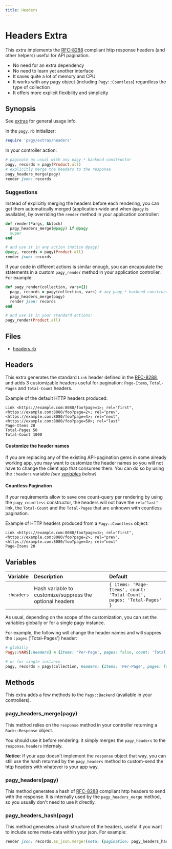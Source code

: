 ```yaml
---
title: Headers
---
```

# Headers Extra

This extra implements the [RFC-8288](https://tools.ietf.org/html/rfc8288) compliant http response headers (and other helpers) useful for API pagination.

- No need for an extra dependency
- No need to learn yet another interface
- It saves quite a lot of memory and CPU
- It works with any pagy object (including `Pagy::Countless`) regardless the type of collection
- It offers more explicit flexibility and simplicity

## Synopsis

See [extras](../extras.md) for general usage info.

In the `pagy.rb` initializer:

```ruby
require 'pagy/extras/headers'
```

In your controller action:

```ruby
# paginate as usual with any pagy_* backend constructor
pagy, records = pagy(Product.all)
# explicitly merge the headers to the response 
pagy_headers_merge(pagy)
render json: records
```

### Suggestions

Instead of explicitly merging the headers before each rendering, you can get them automatically merged (application-wide and when `@pagy` is available), by overriding the `render` method in your application controller:

```ruby
def render(*args, &block)
  pagy_headers_merge(@pagy) if @pagy
  super
end

# and use it in any action (notice @pagy)
@pagy, records = pagy(Product.all)
render json: records
```

If your code in different actions is similar enough, you can encapsulate the statements in a custom `pagy_render` method in your application controller. For example:

```ruby
def pagy_render(collection, vars={})
  pagy, records = pagy(collection, vars) # any pagy_* backend constructor works
  pagy_headers_merge(pagy)
  render json: records
end

# and use it in your standard actions:
pagy_render(Product.all)
```

## Files

- [headers.rb](https://github.com/ddnexus/pagy/blob/master/lib/pagy/extras/headers.rb)

## Headers

This extra generates the standard `Link` header defined in the
[RFC-8288](https://tools.ietf.org/html/rfc8288), and adds 3 customizable headers useful for pagination: `Page-Items`, `Total-Pages` and `Total-Count` headers.

Example of the default HTTP headers produced:

```
Link <https://example.com:8080/foo?page=1>; rel="first", <https://example.com:8080/foo?page=2>; rel="prev", <https://example.com:8080/foo?page=4>; rel="next", <https://example.com:8080/foo?page=50>; rel="last"
Page-Items 20
Total-Pages 50 
Total-Count 1000 
```

#### Customize the header names

If you are replacing any of the existing API-pagination gems in some already working app, you may want to customize the header names so you will not have to change the client app that consumes them. You can do so by using the `:headers` variable _(see [variables](#variables) below)_

#### Countless Pagination

If your requirements allow to save one count-query per rendering by using the `pagy_countless` constructor, the headers will not have the `rel="last"` link, the `Total-Count` and the `Total-Pages` that are unknown with countless pagination.

Example of HTTP headers produced from a `Pagy::Countless` object:

```
Link <https://example.com:8080/foo?page=1>; rel="first", <https://example.com:8080/foo?page=2>; rel="prev", <https://example.com:8080/foo?page=4>; rel="next"
Page-Items 20 
```

## Variables

| Variable   | Description                                              | Default                                                               |
|:-----------|:---------------------------------------------------------|:----------------------------------------------------------------------|
| `:headers` | Hash variable to customize/suppress the optional headers | `{ items: 'Page-Items', count: 'Total-Count', pages: 'Total-Pages' }` |

As usual, depending on the scope of the customization, you can set the variables globally or for a single pagy instance.

For example, the following will change the header names and will suppres the `:pages` ('Total-Pages') header:

```ruby
# globally
Pagy::VARS[:headers] = {items: 'Per-Page', pages: false, count: 'Total'}

# or for single instance
pagy, records = pagy(collection, headers: {items: 'Per-Page', pages: false, count: 'Total'})
```

## Methods

This extra adds a few methods to the `Pagy::Backend` (available in your controllers).

### pagy_headers_merge(pagy)

This method relies on the `response` method in your controller returning a `Rack::Response` object.

You should use it before rendering: it simply merges the `pagy_headers` to the `response.headers` internaly.

**Notice**: If your app doesn't implement the `response` object that way, you can still use the hash returned by the `pagy_headers` method to custom-send the http headers with whatever is your app way.

### pagy_headers(pagy)

This method generates a hash of [RFC-8288](https://tools.ietf.org/html/rfc8288) compliant http headers to send with the response. It is internally used by the `pagy_headers_merge` method, so you usually don't need to use it directly.

### pagy_headers_hash(pagy)

This method generates a hash structure of the headers, useful if you want to include some meta-data within your json. For example:

```ruby
render json: records.as_json.merge!(meta: {pagination: pagy_headers_hash(pagy)})
```


